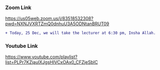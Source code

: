 ### Zoom Link
https://us05web.zoom.us/j/83518532308?pwd=NXNJVXRTZmQ0dnhuU3A5ODNtanBRUT09
```diff
+ Today, 25 Dec, we will take the lecturer at 6:30 pm, Insha Allah.
```

### Youtube Link
https://www.youtube.com/playlist?list=PLPr7KZjauIXJgsHIVCxOAx0_CFZjeSbIC

